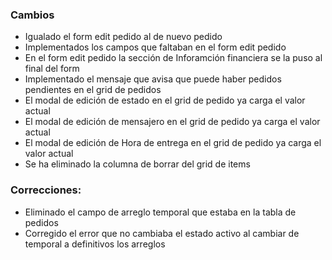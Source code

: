 <h3>Cambios</h3>
<ul>
    <li>Igualado el form edit pedido al de nuevo pedido</li>
    <li>Implementados los campos que faltaban en el form edit pedido</li>
    <li>En el form edit pedido la sección de Inforamción financiera  se la puso al final del form</li>
    <li>Implementado el mensaje que avisa que puede haber pedidos pendientes en el grid de pedidos</li>
    <li>El modal de edición de estado en el grid de pedido ya carga el valor actual</li>
    <li>El modal de edición de mensajero en el grid de pedido ya carga el valor actual</li>
    <li>El modal de edición de Hora de entrega en el grid de pedido ya carga el valor actual</li>
    <li>Se ha eliminado la columna de borrar del grid de items</li>
</ul>
<h3>Correcciones:</h3>
<ul>
    <li>Eliminado el campo de arreglo temporal que estaba en la tabla de pedidos</li>
    <li>Corregido el error que no cambiaba el estado activo al cambiar de temporal a definitivos los arreglos</li>
</ul>